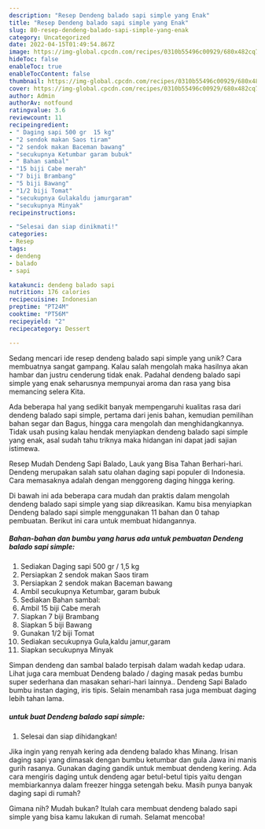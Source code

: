 ```yaml
---
description: "Resep Dendeng balado sapi simple yang Enak"
title: "Resep Dendeng balado sapi simple yang Enak"
slug: 80-resep-dendeng-balado-sapi-simple-yang-enak
category: Uncategorized
date: 2022-04-15T01:49:54.867Z
image: https://img-global.cpcdn.com/recipes/0310b55496c00929/680x482cq70/dendeng-balado-sapi-simple-foto-resep-utama.jpg
hideToc: false
enableToc: true
enableTocContent: false
thumbnail: https://img-global.cpcdn.com/recipes/0310b55496c00929/680x482cq70/dendeng-balado-sapi-simple-foto-resep-utama.jpg
cover: https://img-global.cpcdn.com/recipes/0310b55496c00929/680x482cq70/dendeng-balado-sapi-simple-foto-resep-utama.jpg
author: Admin
authorAv: notfound
ratingvalue: 3.6
reviewcount: 11
recipeingredient:
- " Daging sapi 500 gr  15 kg"
- "2 sendok makan Saos tiram"
- "2 sendok makan Baceman bawang"
- "secukupnya Ketumbar garam bubuk"
- " Bahan sambal"
- "15 biji Cabe merah"
- "7 biji Brambang"
- "5 biji Bawang"
- "1/2 biji Tomat"
- "secukupnya Gulakaldu jamurgaram"
- "secukupnya Minyak"
recipeinstructions:

- "Selesai dan siap dinikmati!"
categories:
- Resep
tags:
- dendeng
- balado
- sapi

katakunci: dendeng balado sapi 
nutrition: 176 calories
recipecuisine: Indonesian
preptime: "PT24M"
cooktime: "PT56M"
recipeyield: "2"
recipecategory: Dessert

---
```





Sedang mencari ide resep dendeng balado sapi simple yang unik? Cara membuatnya sangat gampang. Kalau salah mengolah maka hasilnya akan hambar dan justru cenderung tidak enak. Padahal dendeng balado sapi simple yang enak seharusnya mempunyai aroma dan rasa yang bisa memancing selera Kita.





Ada beberapa hal yang sedikit banyak mempengaruhi kualitas rasa dari dendeng balado sapi simple, pertama dari jenis bahan, kemudian pemilihan bahan segar dan Bagus, hingga cara mengolah dan menghidangkannya. Tidak usah pusing kalau hendak menyiapkan dendeng balado sapi simple yang enak,      asal sudah tahu triknya maka hidangan ini dapat jadi sajian istimewa.














Resep Mudah Dendeng Sapi Balado, Lauk yang Bisa Tahan Berhari-hari. Dendeng merupakan salah satu olahan daging sapi populer di Indonesia. Cara memasaknya adalah dengan menggoreng daging hingga kering.






Di bawah ini ada beberapa cara mudah dan praktis dalam mengolah dendeng balado sapi simple yang siap dikreasikan. Kamu bisa menyiapkan Dendeng balado sapi simple menggunakan 11 bahan dan 0 tahap pembuatan. Berikut ini cara untuk membuat hidangannya.

<!--inarticleads1-->

##### Bahan-bahan dan bumbu yang harus ada untuk pembuatan Dendeng balado sapi simple:

1. Sediakan  Daging sapi 500 gr / 1,5 kg
1. Persiapkan 2 sendok makan Saos tiram
1. Persiapkan 2 sendok makan Baceman bawang
1. Ambil secukupnya Ketumbar, garam bubuk
1. Sediakan  Bahan sambal:
1. Ambil 15 biji Cabe merah
1. Siapkan 7 biji Brambang
1. Siapkan 5 biji Bawang
1. Gunakan 1/2 biji Tomat
1. Sediakan secukupnya Gula,kaldu jamur,garam
1. Siapkan secukupnya Minyak


Simpan dendeng dan sambal balado terpisah dalam wadah kedap udara. Lihat juga cara membuat Dendeng balado / daging masak pedas bumbu super sederhana dan masakan sehari-hari lainnya.. Dendeng Sapi Balado bumbu instan daging, iris tipis. Selain menambah rasa juga membuat daging lebih tahan lama. 

<!--inarticleads2-->

#####  untuk buat Dendeng balado sapi simple:


1. Selesai dan siap dihidangkan!

Jika ingin yang renyah kering ada dendeng balado khas Minang. Irisan daging sapi yang dimasak dengan bumbu ketumbar dan gula Jawa ini manis gurih rasanya. Gunakan daging gandik untuk membuat dendeng kering. Ada cara mengiris daging untuk dendeng agar betul-betul tipis yaitu dengan membiarkannya dalam freezer hingga setengah beku. Masih punya banyak daging sapi di rumah? 

Gimana nih? Mudah bukan? Itulah cara membuat dendeng balado sapi simple yang bisa kamu lakukan di rumah. Selamat mencoba!
